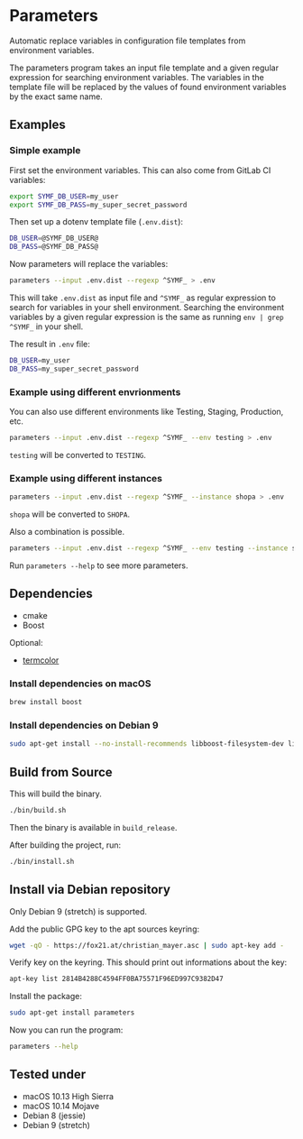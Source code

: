 # Parameters

Automatic replace variables in configuration file templates from environment variables.

The parameters program takes an input file template and a given regular expression for searching environment variables. The variables in the template file will be replaced by the values of found environment variables by the exact same name.

## Examples

### Simple example

First set the environment variables. This can also come from GitLab CI variables:

```bash
export SYMF_DB_USER=my_user
export SYMF_DB_PASS=my_super_secret_password
```

Then set up a dotenv template file (`.env.dist`):

```bash
DB_USER=@SYMF_DB_USER@
DB_PASS=@SYMF_DB_PASS@
```

Now parameters will replace the variables:

```bash
parameters --input .env.dist --regexp ^SYMF_ > .env
```

This will take `.env.dist` as input file and `^SYMF_` as regular expression to search for variables in your shell environment. Searching the environment variables by a given regular expression is the same as running `env | grep ^SYMF_` in your shell.

The result in `.env` file:

```bash
DB_USER=my_user
DB_PASS=my_super_secret_password
```

### Example using different envrionments

You can also use different environments like Testing, Staging, Production, etc.

```bash
parameters --input .env.dist --regexp ^SYMF_ --env testing > .env
```

`testing` will be converted to `TESTING`.

### Example using different instances

```bash
parameters --input .env.dist --regexp ^SYMF_ --instance shopa > .env
```

`shopa` will be converted to `SHOPA`.

Also a combination is possible.

```bash
parameters --input .env.dist --regexp ^SYMF_ --env testing --instance shopa > .env
```

Run `parameters --help` to see more parameters.

## Dependencies

- cmake
- Boost

Optional:

- [termcolor](https://github.com/ikalnytskyi/termcolor)

### Install dependencies on macOS

```bash
brew install boost
```

### Install dependencies on Debian 9

```bash
sudo apt-get install --no-install-recommends libboost-filesystem-dev libboost-program-options-dev
```

## Build from Source

This will build the binary.

```bash
./bin/build.sh
```

Then the binary is available in `build_release`.

After building the project, run:

```bash
./bin/install.sh
```

## Install via Debian repository

Only Debian 9 (stretch) is supported.

Add the public GPG key to the apt sources keyring:

```bash
wget -qO - https://fox21.at/christian_mayer.asc | sudo apt-key add -
```

Verify key on the keyring. This should print out informations about the key:

```bash
apt-key list 2814B4288C4594FF0BA75571F96ED997C9382D47
```

Install the package:

```bash
sudo apt-get install parameters
```

Now you can run the program:

```bash
parameters --help
```

## Tested under

- macOS 10.13 High Sierra
- macOS 10.14 Mojave
- Debian 8 (jessie)
- Debian 9 (stretch)
